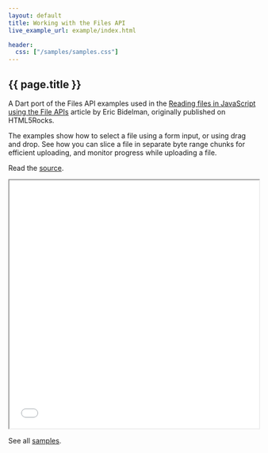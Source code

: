 ```yaml
---
layout: default
title: Working with the Files API
live_example_url: example/index.html

header:
  css: ["/samples/samples.css"]
---
```


## {{ page.title }}

A Dart port of the Files API examples used in the
[Reading files in JavaScript using the File APIs](http://www.html5rocks.com/en/tutorials/file/dndfiles/)
article by Eric Bidelman, originally published on HTML5Rocks.

The examples show how to select a file using a form input, or using drag and
drop. See how you can slice a file in separate byte range
chunks for efficient uploading, and monitor progress while uploading a file.

Read the
[source](https://github.com/dart-lang/dart-samples/tree/master/web/html5/file/dndfiles).

<iframe class="running-app-frame"
        style="height:500px;width:100%;"
        src="{{page.live_example_url}}">
</iframe>

See all [samples](/samples/).

